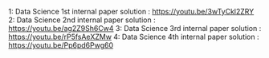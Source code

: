 1: Data Science 1st internal paper solution : https://youtu.be/3wTyCkl2ZRY
2: Data Science 2nd internal paper solution : https://youtu.be/ag2Z9Sh6Cw4
3: Data Science 3rd internal paper solution : https://youtu.be/rP5fsAeXZMw
4: Data Science 4th internal paper solution : https://youtu.be/Pp6pd6Pwg60

